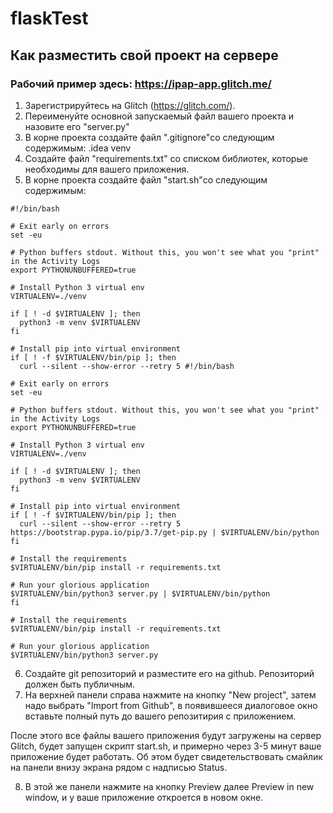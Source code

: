 # flaskTest
## Как разместить свой проект на сервере 
### Рабочий пример здесь: https://ipap-app.glitch.me/

1. Зарегистрируйтесь на Glitch (https://glitch.com/). 
2. Переименуйте основной запускаемый файл вашего проекта и назовите его "server.py"
3. В корне проекта создайте файл ".gitignore"со следующим содержимым:
.idea
venv
4. Создайте файл "requirements.txt" со списком библиотек, которые необходимы для вашего приложения.
5. В корне проекта создайте файл "start.sh"со следующим содержимым:
```
#!/bin/bash

# Exit early on errors
set -eu

# Python buffers stdout. Without this, you won't see what you "print" in the Activity Logs
export PYTHONUNBUFFERED=true

# Install Python 3 virtual env
VIRTUALENV=./venv

if [ ! -d $VIRTUALENV ]; then
  python3 -m venv $VIRTUALENV
fi

# Install pip into virtual environment
if [ ! -f $VIRTUALENV/bin/pip ]; then
  curl --silent --show-error --retry 5 #!/bin/bash

# Exit early on errors
set -eu

# Python buffers stdout. Without this, you won't see what you "print" in the Activity Logs
export PYTHONUNBUFFERED=true

# Install Python 3 virtual env
VIRTUALENV=./venv

if [ ! -d $VIRTUALENV ]; then
  python3 -m venv $VIRTUALENV
fi

# Install pip into virtual environment
if [ ! -f $VIRTUALENV/bin/pip ]; then
  curl --silent --show-error --retry 5 https://bootstrap.pypa.io/pip/3.7/get-pip.py | $VIRTUALENV/bin/python
fi

# Install the requirements
$VIRTUALENV/bin/pip install -r requirements.txt

# Run your glorious application
$VIRTUALENV/bin/python3 server.py | $VIRTUALENV/bin/python
fi

# Install the requirements
$VIRTUALENV/bin/pip install -r requirements.txt

# Run your glorious application
$VIRTUALENV/bin/python3 server.py
```

6. Создайте git репозиторий и разместите его на github. Репозиторий должен быть публичным.
7. На верхней панели справа нажмите на кнопку "New project", затем надо выбрать "Import from Github", в появившееся диалоговое окно вставьте полный путь до вашего репозитирия с приложением.

После этого все файлы вашего приложения будут загружены на сервер Glitch, будет запущен скрипт start.sh, и примерно через 3-5 минут ваше приложение будет работать. Об этом будет свидетельствовать смайлик на панели внизу экрана рядом с надписью Status.

8. В этой же панели нажмите на кнопку Preview далее Preview in new window, и у ваше приложение откроется в новом окне.
